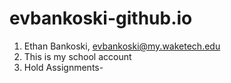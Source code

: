 # evbankoski-github.io
1. Ethan Bankoski, evbankoski@my.waketech.edu
2. This is my school account
3. Hold Assignments-